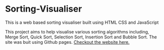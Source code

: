 # Sorting-Visualiser
This is a web based sorting visualiser built using HTML CSS and JavaScript

This project aims to help visualise various sorting algorithms including,
Merge Sort, Quick Sort, Selection Sort, Insertion Sort and Bubble Sort.
The site was buit using Github pages. [Checkout the website here.](https://abhidas1406.github.io/Sorting-Visualiser/)
